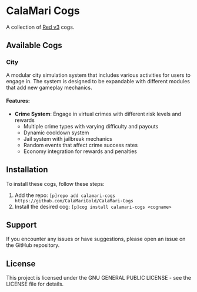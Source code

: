 # CalaMari Cogs

A collection of [Red v3](https://github.com/Cog-Creators/Red-DiscordBot/) cogs.

## Available Cogs

### City
A modular city simulation system that includes various activities for users to engage in. The system is designed to be expandable with different modules that add new gameplay mechanics.

#### Features:
- **Crime System**: Engage in virtual crimes with different risk levels and rewards
  - Multiple crime types with varying difficulty and payouts
  - Dynamic cooldown system
  - Jail system with jailbreak mechanics
  - Random events that affect crime success rates
  - Economy integration for rewards and penalties

## Installation
To install these cogs, follow these steps:
1. Add the repo: `[p]repo add calamari-cogs https://github.com/CalaMariGold/CalaMari-Cogs`
2. Install the desired cog: `[p]cog install calamari-cogs <cogname>`

## Support
If you encounter any issues or have suggestions, please open an issue on the GitHub repository.

## License
This project is licensed under the GNU GENERAL PUBLIC LICENSE - see the LICENSE file for details.